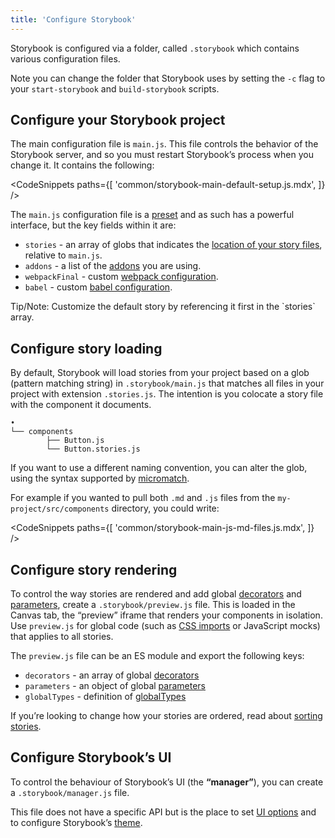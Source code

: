 ```yaml
---
title: 'Configure Storybook'
---
```


Storybook is configured via a folder, called `.storybook` which contains various configuration files.

<div class="aside">

Note you can change the folder that Storybook uses by setting the `-c` flag to your `start-storybook` and `build-storybook` scripts.

</div>

## Configure your Storybook project

The main configuration file is `main.js`. This file controls the behavior of the Storybook server, and so you must restart Storybook’s process when you change it. It contains the following:

<!-- prettier-ignore-start -->

<CodeSnippets
  paths={[
    'common/storybook-main-default-setup.js.mdx',
  ]}
/>

<!-- prettier-ignore-end -->

The `main.js` configuration file is a [preset](../addons/addon-types.md) and as such has a powerful interface, but the key fields within it are:

- `stories` - an array of globs that indicates the [location of your story files](#configure-story-loading), relative to `main.js`.
- `addons` - a list of the [addons](/addons) you are using.
- `webpackFinal` - custom [webpack configuration](./webpack.md#extending-storybooks-webpack-config).
- `babel` - custom [babel configuration](./babel.md).

<div class="aside">
  Tip/Note: Customize the default story by referencing it first in the `stories` array.
</div>

## Configure story loading

By default, Storybook will load stories from your project based on a glob (pattern matching string) in `.storybook/main.js` that matches all files in your project with extension `.stories.js`. The intention is you colocate a story file with the component it documents.

```
•
└── components
        ├── Button.js
        └── Button.stories.js
```

If you want to use a different naming convention, you can alter the glob, using the syntax supported by [micromatch](https://github.com/micromatch/micromatch#extended-globbing).

For example if you wanted to pull both `.md` and `.js` files from the `my-project/src/components` directory, you could write:

<!-- prettier-ignore-start -->

<CodeSnippets
  paths={[
    'common/storybook-main-js-md-files.js.mdx',
  ]}
/>

<!-- prettier-ignore-end -->

## Configure story rendering

To control the way stories are rendered and add global [decorators](../writing-stories/decorators.md#global-decorators) and [parameters](../writing-stories/parameters.md#global-parameters), create a `.storybook/preview.js` file. This is loaded in the Canvas tab, the “preview” iframe that renders your components in isolation. Use `preview.js` for global code (such as [CSS imports](../get-started/setup.md#render-component-styles) or JavaScript mocks) that applies to all stories.

The `preview.js` file can be an ES module and export the following keys:

- `decorators` - an array of global [decorators](../writing-stories/decorators.md#global-decorators)
- `parameters` - an object of global [parameters](../writing-stories/parameters.md#global-parameters)
- `globalTypes` - definition of [globalTypes](../essentials/toolbars-and-globals.md#global-types-and-the-toolbar-annotation)

If you’re looking to change how your stories are ordered, read about [sorting stories](../writing-stories/naming-components-and-hierarchy.md#sorting-stories).

## Configure Storybook’s UI

To control the behaviour of Storybook’s UI (the **“manager”**), you can create a `.storybook/manager.js` file.

This file does not have a specific API but is the place to set [UI options](./features-and-behavior.md) and to configure Storybook’s [theme](./theming.md).
